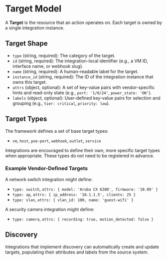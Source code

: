 # Target Model

A **Target** is the resource that an action operates on. Each target is owned by a single integration instance.

## Target Shape

- `type` (string, required): The category of the target.
- `id` (string, required): The integration-local identifier (e.g., a VM ID, interface name, or webhook slug).
- `name` (string, required): A human-readable label for the target.
- `instance_id` (string, required): The ID of the integration instance that owns this target.
- `attrs` (object, optional): A set of key-value pairs with vendor-specific hints and read-only state (e.g., `port: '1/0/24'`, `power_state: 'ON'`).
- `labels` (object, optional): User-defined key-value pairs for selection and grouping (e.g., `tier: critical`, `priority: low`).

## Target Types

The framework defines a set of base target types:
- `vm`, `host`, `poe-port`, `webhook`, `outlet`, `service`

Integrations are encouraged to define their own, more specific target types when appropriate. These types do not need to be registered in advance.

### Example Vendor-Defined Targets

A network switch integration might define:
- `type: switch`, `attrs: { model: 'Aruba CX 6300', firmware: '10.09' }`
- `type: ap`, `attrs: { ip_address: '10.1.1.5', clients: 25 }`
- `type: vlan`, `attrs: { vlan_id: 100, name: 'guest-wifi' }`

A security camera integration might define:
- `type: camera`, `attrs: { recording: true, motion_detected: false }`

## Discovery

Integrations that implement discovery can automatically create and update targets, populating their attributes and labels from the source system.